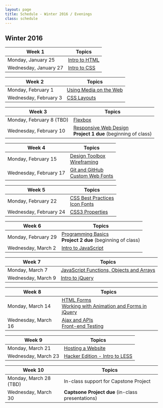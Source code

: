 ```yaml
---
layout: page
title: Schedule - Winter 2016 / Evenings
class: schedule
---
```


## Winter 2016

Week 1                     | Topics
-------------------------- | --------------------------
Monday, January 25         | [Intro to HTML](/lesson/intro-to-html/)
Wednesday, January 27      | [Intro to CSS](/lesson/intro-to-css/)

Week 2                     | Topics
-------------------------- | --------------------------
Monday, February 1         | [Using Media on the Web](/lesson/using-media-on-the-web/)
Wednesday, February 3      | [CSS Layouts](/lesson/css-layouts/)

Week 3                     | Topics
-------------------------- | --------------------------
Monday, February 8 (TBD)   | [Flexbox](/lesson/version-control-with-git/)
Wednesday, February 10     | [Responsive Web Design](/lesson/responsive-web-design/) <br /> __Project 1 due__ (beginning of class)

Week 4                     | Topics
-------------------------- | --------------------------
Monday, February 15        | [Design Toolbox](/lesson/design-toolbox/) <br /> [Wireframing](/lesson/wireframing/)
Wednesday, February 17     | [Git and GitHub](/lesson/git-and-github/) <br /> [Custom Web Fonts](/lesson/custom-web-fonts/)

Week 5                     | Topics
-------------------------- | --------------------------
Monday, February 22        | [CSS Best Practices](/lesson/css-best-practices/) <br /> [Icon Fonts](/lesson/icon-fonts/)
Wednesday, February 24     | [CSS3 Properties](/lesson/css3-properties/)

Week 6                     | Topics
-------------------------- | --------------------------
Monday, February 29        | [Programming Basics](/lesson/programming-basics/) <br /> __Project 2 due__ (beginning of class)
Wednesday, March 2         | [Intro to JavaScript](/lesson/intro-to-javascript/)

Week 7                     | Topics
-------------------------- | --------------------------
Monday, March 7            | [JavaScript Functions, Objects and Arrays](/lesson/javascript-functions-objects-and-arrays/)
Wednesday, March 9         | [Intro to jQuery](/lesson/intro-to-jquery/)

Week 8                     | Topics
-------------------------- | --------------------------
Monday, March 14           | [HTML Forms](/lesson/html-forms/) <br /> [Working with Animation and Forms in jQuery](/lesson/working-with-animation-and-forms-in-jquery/)
Wednesday, March 16        | [Ajax and APIs](/lesson/intro-to-ajax-and-apis/) <br /> [Front-end Testing](/lesson/front-end-testing/)

Week 9                     | Topics
-------------------------- | --------------------------
Monday, March 21           | [Hosting a Website](/lesson/hosting-a-website/)
Wednesday, March 23        | [Hacker Edition - Intro to LESS](/lesson/hacker-edition-intro-to-less/)

Week 10                    | Topics
-------------------------- | --------------------------
Monday, March 28 (TBD)     | In-class support for Capstone Project
Wednesday, March 30        | __Captsone Project due__ (in-class presentations)

